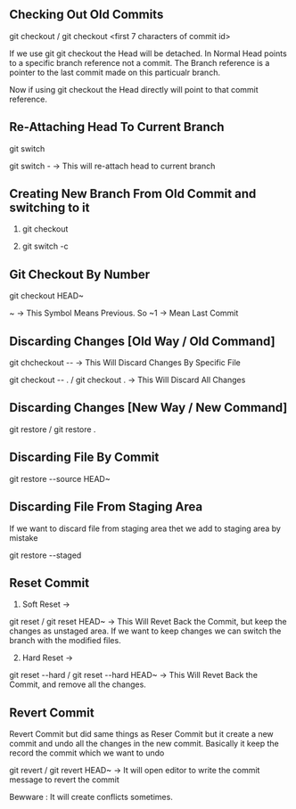 ## Checking Out Old Commits

git checkout <commit id> / git checkout <first 7 characters of commit id>

If we use git git checkout the Head will be detached. In Normal Head points to a specific branch reference not a commit.
The Branch reference is a pointer to the last commit made on this particualr branch.

Now if using git checkout <commit id> the Head directly will point to that commit reference.



## Re-Attaching Head To Current Branch

git switch <branch name>

git switch -  -> This will re-attach head to current branch


## Creating New Branch From Old Commit and switching to it

1. git checkout <commit id>

2. git switch -c <branch name>


## Git Checkout By Number

git checkout HEAD~<number>

~ -> This Symbol Means Previous. So ~1 -> Mean Last Commit


## Discarding Changes [Old Way / Old Command]

git chcheckout -- <file name>  -> This Will Discard Changes By Specific File

git checkout -- . / git checkout . -> This Will Discard All Changes


## Discarding Changes [New Way / New Command]

git restore <file name> / git restore .


## Discarding File By Commit

git restore --source HEAD~<number> <file name>


## Discarding File From Staging Area
If we want to discard file from staging area thet we add to staging area by mistake

git restore --staged <file name>


## Reset Commit

1. Soft Reset -> 

git reset <commit id> / git reset HEAD~<number>     -> This Will Revet Back the Commit, but keep the changes as unstaged area. If we want to keep changes we can switch the branch with the modified files. 

2. Hard Reset ->

git reset --hard <commit id> / git reset --hard HEAD~<number>    -> This Will Revet Back the Commit, and remove all the changes.


## Revert Commit

Revert Commit but did same things as Reser Commit but it create a new commit and undo all the changes in the new commit.
Basically it keep the record the commit which we want to undo 

git revert <commit id> / git revert HEAD~<number>  -> It will open editor to write the commit message to revert the commit

Bewware : It will create conflicts sometimes.